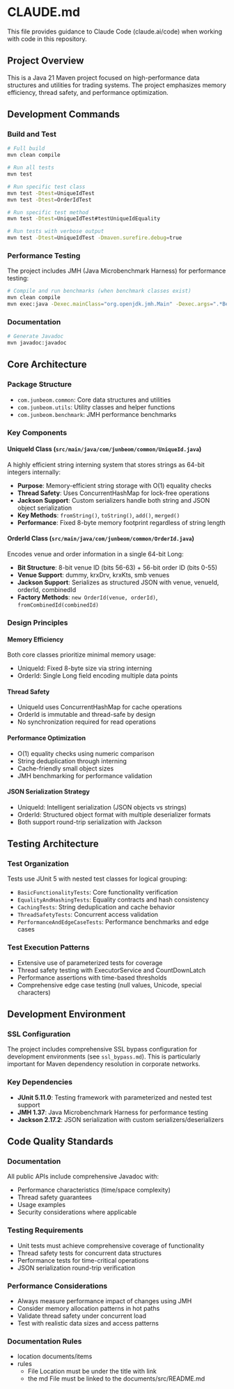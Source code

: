 # CLAUDE.md

This file provides guidance to Claude Code (claude.ai/code) when working with code in this repository.

## Project Overview

This is a Java 21 Maven project focused on high-performance data structures and utilities for trading systems. The project emphasizes memory efficiency, thread safety, and performance optimization.

## Development Commands

### Build and Test
```bash
# Full build
mvn clean compile

# Run all tests
mvn test

# Run specific test class
mvn test -Dtest=UniqueIdTest
mvn test -Dtest=OrderIdTest

# Run specific test method
mvn test -Dtest=UniqueIdTest#testUniqueIdEquality

# Run tests with verbose output
mvn test -Dtest=UniqueIdTest -Dmaven.surefire.debug=true
```

### Performance Testing
The project includes JMH (Java Microbenchmark Harness) for performance testing:
```bash
# Compile and run benchmarks (when benchmark classes exist)
mvn clean compile
mvn exec:java -Dexec.mainClass="org.openjdk.jmh.Main" -Dexec.args=".*Benchmark.*"
```

### Documentation
```bash
# Generate Javadoc
mvn javadoc:javadoc
```

## Core Architecture

### Package Structure
- `com.junbeom.common`: Core data structures and utilities
- `com.junbeom.utils`: Utility classes and helper functions
- `com.junbeom.benchmark`: JMH performance benchmarks

### Key Components

#### UniqueId Class (`src/main/java/com/junbeom/common/UniqueId.java`)
A highly efficient string interning system that stores strings as 64-bit integers internally:
- **Purpose**: Memory-efficient string storage with O(1) equality checks
- **Thread Safety**: Uses ConcurrentHashMap for lock-free operations
- **Jackson Support**: Custom serializers handle both string and JSON object serialization
- **Key Methods**: `fromString()`, `toString()`, `add()`, `merged()`
- **Performance**: Fixed 8-byte memory footprint regardless of string length

#### OrderId Class (`src/main/java/com/junbeom/common/OrderId.java`)
Encodes venue and order information in a single 64-bit Long:
- **Bit Structure**: 8-bit venue ID (bits 56-63) + 56-bit order ID (bits 0-55)
- **Venue Support**: dummy, krxDrv, krxKts, smb venues
- **Jackson Support**: Serializes as structured JSON with venue, venueId, orderId, combinedId
- **Factory Methods**: `new OrderId(venue, orderId)`, `fromCombinedId(combinedId)`

### Design Principles

#### Memory Efficiency
Both core classes prioritize minimal memory usage:
- UniqueId: Fixed 8-byte size via string interning
- OrderId: Single Long field encoding multiple data points

#### Thread Safety
- UniqueId uses ConcurrentHashMap for cache operations
- OrderId is immutable and thread-safe by design
- No synchronization required for read operations

#### Performance Optimization
- O(1) equality checks using numeric comparison
- String deduplication through interning
- Cache-friendly small object sizes
- JMH benchmarking for performance validation

#### JSON Serialization Strategy
- UniqueId: Intelligent serialization (JSON objects vs strings)
- OrderId: Structured object format with multiple deserializer formats
- Both support round-trip serialization with Jackson

## Testing Architecture

### Test Organization
Tests use JUnit 5 with nested test classes for logical grouping:
- `BasicFunctionalityTests`: Core functionality verification
- `EqualityAndHashingTests`: Equality contracts and hash consistency
- `CachingTests`: String deduplication and cache behavior
- `ThreadSafetyTests`: Concurrent access validation
- `PerformanceAndEdgeCaseTests`: Performance benchmarks and edge cases

### Test Execution Patterns
- Extensive use of parameterized tests for coverage
- Thread safety testing with ExecutorService and CountDownLatch
- Performance assertions with time-based thresholds
- Comprehensive edge case testing (null values, Unicode, special characters)

## Development Environment

### SSL Configuration
The project includes comprehensive SSL bypass configuration for development environments (see `ssl_bypass.md`). This is particularly important for Maven dependency resolution in corporate networks.

### Key Dependencies
- **JUnit 5.11.0**: Testing framework with parameterized and nested test support
- **JMH 1.37**: Java Microbenchmark Harness for performance testing
- **Jackson 2.17.2**: JSON serialization with custom serializers/deserializers

## Code Quality Standards

### Documentation
All public APIs include comprehensive Javadoc with:
- Performance characteristics (time/space complexity)
- Thread safety guarantees
- Usage examples
- Security considerations where applicable

### Testing Requirements
- Unit tests must achieve comprehensive coverage of functionality
- Thread safety tests for concurrent data structures
- Performance tests for time-critical operations
- JSON serialization round-trip verification

### Performance Considerations
- Always measure performance impact of changes using JMH
- Consider memory allocation patterns in hot paths
- Validate thread safety under concurrent load
- Test with realistic data sizes and access patterns

### Documentation Rules
- location documents/items
- rules
    - File Location must be under the title with link
    - the md File must be linked to the documents/src/README.md